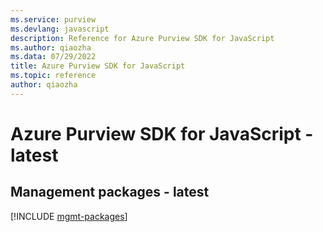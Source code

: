 ```yaml
---
ms.service: purview
ms.devlang: javascript
description: Reference for Azure Purview SDK for JavaScript
ms.author: qiaozha
ms.data: 07/29/2022
title: Azure Purview SDK for JavaScript
ms.topic: reference
author: qiaozha
---
```

# Azure Purview SDK for JavaScript - latest

## Management packages - latest
[!INCLUDE [mgmt-packages](purview-mgmt-index.md)]